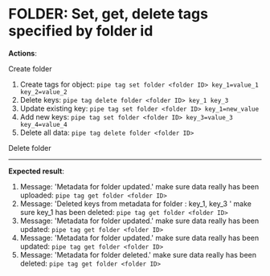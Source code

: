 # FOLDER: Set, get, delete tags specified by folder id

**Actions**:

Create folder

1.	Create tags for object: `pipe tag set folder <folder ID> key_1=value_1 key_2=value_2`
2.	Delete keys: `pipe tag delete folder <folder ID> key_1 key_3`
3.	Update existing key: `pipe tag set folder <folder ID> key_1=new_value`
4.	Add new keys: `pipe tag set folder <folder ID> key_3=value_3 key_4=value_4`
5.	Delete all data: `pipe tag delete folder <folder ID>`

Delete folder

***

**Expected result**:
1.	Message: 'Metadata for folder <folder ID> updated.'
make sure data really has been uploaded: `pipe tag get folder <folder ID>`
2.	Message: 'Deleted keys from metadata for folder <folder ID>: key_1, key_3 '
make sure key_1 has been deleted: `pipe tag get folder <folder ID>`
3.	Message: 'Metadata for folder <folder ID> updated.'
make sure data really has been updated: `pipe tag get folder <folder ID>`
4.	Message: 'Metadata for folder <folder ID> updated.'
make sure data really has been updated: `pipe tag get folder <folder ID>`
5.	Message: 'Metadata for folder <folder ID> deleted.'
make sure data really has been deleted: `pipe tag get folder <folder ID>`